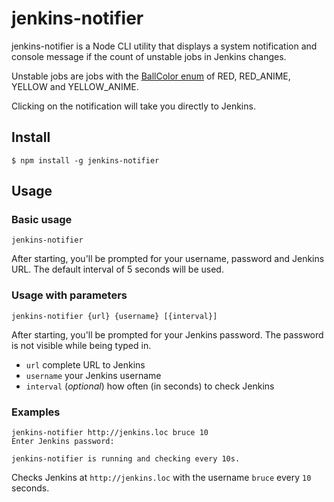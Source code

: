 # jenkins-notifier

jenkins-notifier is a Node CLI utility that displays a system notification and console message if the count of unstable jobs in Jenkins changes.

Unstable jobs are jobs with the [BallColor enum](http://javadoc.jenkins-ci.org/hudson/model/BallColor.html) of RED, RED_ANIME, YELLOW and YELLOW_ANIME.

Clicking on the notification will take you directly to Jenkins.

 
## Install

```
$ npm install -g jenkins-notifier
```


## Usage

### Basic usage

```
jenkins-notifier
```

After starting, you'll be prompted for your username, password and Jenkins URL.
The default interval of 5 seconds will be used.


### Usage with parameters

```
jenkins-notifier {url} {username} [{interval}]
```

After starting, you'll be prompted for your Jenkins password.
The password is not visible while being typed in.

- `url` complete URL to Jenkins
- `username` your Jenkins username
- `interval` (*optional*) how often (in seconds) to check Jenkins


### Examples
```
jenkins-notifier http://jenkins.loc bruce 10
Enter Jenkins password:

jenkins-notifier is running and checking every 10s.
```

Checks Jenkins at `http://jenkins.loc` with the username `bruce` every `10` seconds.
